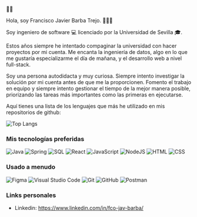 👋🏼

Hola, soy Francisco Javier Barba Trejo. 🙋🏻‍♂️

Soy ingeniero de software 💻 licenciado por la Universidad de Sevilla 🎓. 

Estos años siempre he intentado compaginar la universidad con hacer proyectos por mi cuenta. Me encanta la ingeniería de datos, algo en lo que me gustaría especializarme el día de mañana, y el desarrollo web a nivel full-stack.

Soy una persona autodidacta y muy curiosa. Siempre intento investigar la solución por mi cuenta antes de que me la proporcionen. Fomento el trabajo en equipo y siempre intento gestionar el tiempo de la mejor manera posible, priorizando las tareas más importantes como las primeras en ejecutarse.

Aquí tienes una lista de los lenguajes que más he utilizado en mis repositorios de github:

![Top Langs](https://github-readme-stats.vercel.app/api/top-langs/?username=barbaat&layout=compact)

### Mis tecnologías preferidas

![Java](https://img.shields.io/badge/Java-%23F05033.svg?style=for-the-badge&logo=javajdk&logoColor=white) 
![Spring](https://img.shields.io/badge/SpringBoot-6DA55F?style=for-the-badge&logo=spring&logoColor=white) 
![SQL](https://img.shields.io/badge/MySQL-%231572B6.svg?style=for-the-badge&logo=mysql&logoColor=white) 
![React](https://img.shields.io/badge/react-%2320232a.svg?style=for-the-badge&logo=react&logoColor=%2361DAFB)
![JavaScript](https://img.shields.io/badge/javascript-%23323330.svg?style=for-the-badge&logo=javascript&logoColor=%23F7DF1E)
![NodeJS](https://img.shields.io/badge/node.js-6DA55F?style=for-the-badge&logo=node.js&logoColor=white) 
![HTML](https://img.shields.io/badge/html5-%23E34F26.svg?style=for-the-badge&logo=html5&logoColor=white) 
![CSS](https://img.shields.io/badge/css3-%231572B6.svg?style=for-the-badge&logo=css3&logoColor=white) 


### Usado a menudo

![Figma](https://img.shields.io/badge/figma-%23F24E1E.svg?style=for-the-badge&logo=figma&logoColor=white) 
![Visual Studio Code](https://img.shields.io/badge/Visual%20Studio%20Code-0078d7.svg?style=for-the-badge&logo=visual-studio-code&logoColor=white) 
![Git](https://img.shields.io/badge/git-%23F05033.svg?style=for-the-badge&logo=git&logoColor=white) 
![GitHub](https://img.shields.io/badge/github-%23121011.svg?style=for-the-badge&logo=github&logoColor=white) 
![Postman](https://img.shields.io/badge/Postman-orange?style=for-the-badge&logo=Postman&logoColor=white)


### Links personales

- Linkedin: https://www.linkedin.com/in/fco-jav-barba/
